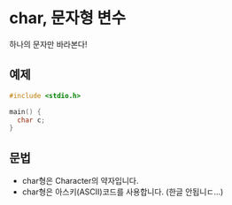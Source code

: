 char, 문자형 변수
====================
하나의 문자만 바라본다!

예제
----------
```c
#include <stdio.h>

main() {
  char c;
}
```

문법
-------
- char형은 Character의 약자입니다.
- char형은 아스키(ASCII)코드를 사용합니다. (한글 안됩니ㄷ...)
